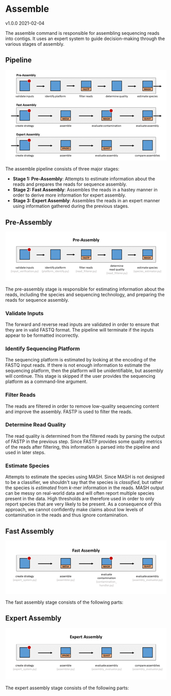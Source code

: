 # Assemble

v1.0.0
2021-02-04

The assemble command is responsible for assembling sequencing reads into contigs. It uses an expert system to guide decision-making through the various stages of assembly.

## Pipeline

![overview](images/overview.png)

The assemble pipeline consists of three major stages:

- **Stage 1: Pre-Assembly**: Attempts to estimate information about the reads and prepares the reads for sequence assembly.
- **Stage 2: Fast Assembly**: Assembles the reads in a hastey manner in order to derive more information for expert assembly.
- **Stage 3: Expert Assembly**: Assembles the reads in an expert manner using information gathered during the previous stages.

## Pre-Assembly

![pre-assembly](images/pre_assembly.png)

The pre-assembly stage is responsible for estimating information about the reads, including the species and sequencing technology, and preparing the reads for sequence assembly.

### Validate Inputs

The forward and reverse read inputs are validated in order to ensure that they are in valid FASTQ format. The pipeline will terminate if the inputs appear to be formatted incorrectly.

### Identify Sequencing Platform

The sequencing platform is estimated by looking at the encoding of the FASTQ input reads. If there is not enough information to estimate the sequencing platform, then the platform will be unidentifiable, but assembly will continue. This stage is skipped if the user provides the sequencing platform as a command-line argument.

### Filter Reads

The reads are filtered in order to remove low-quality sequencing content and improve the assembly. FASTP is used to filter the reads.

### Determine Read Quality

The read quality is determined from the filtered reads by parsing the output of FASTP in the previous step. Since FASTP provides some quality metrics of the reads after filtering, this information is parsed into the pipeline and used in later steps.

### Estimate Species

Attempts to estimate the species using MASH. Since MASH is not designed to be a classifier, we shouldn't say that the species is *classified*, but rather the species is *estimated* from  *k*-mer information in the reads. MASH output can be messy on real-world data and will often report multiple species present in the data. High thresholds are therefore used in order to only report species that are very likely to be present. As a consequence of this approach, we cannot confidently make claims about low levels of contamination in the reads and thus ignore contamination.

## Fast Assembly

![fast assembly](images/fast_assembly.png)

The fast assembly stage consists of the following parts:

## Expert Assembly

![expert assembly](images/expert_assembly.png)

The expert assembly stage consists of the following parts:
